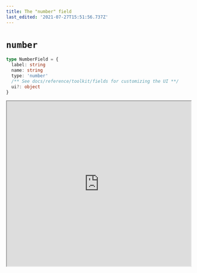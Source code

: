```yaml
---
title: The "number" field
last_edited: '2021-07-27T15:51:56.737Z'
---
```


# `number`

```ts
type NumberField = {
  label: string
  name: string
  type: 'number'
  /** See docs/reference/toolkit/fields for customizing the UI **/
  ui?: object
}
```

<iframe width="100%" height="450px" src="https://tina-playground.vercel.app/number" />
